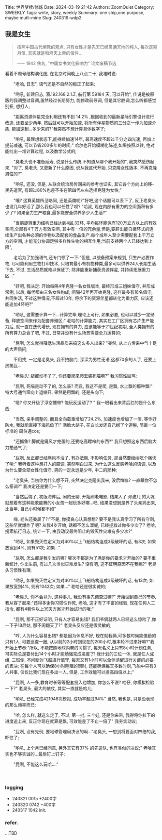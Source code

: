 Title: 世界梦续/修炼
Date: 2024-03-19 21:42
Authors: ZoomQuiet
Category: SWEEKLY
Tags: write, story, weekly
Summary: one ship,one purpose, maybe mutli-mine
Slug: 240319-wdp2

## 我是女生

> 按照中国古代阐教的观点, 只有女性才是先天已经贯通天地的纯人,
> 每次定期月信, 其实就是和鸿天上帝的信件...
>
> ---- 1942 佚名, "中国女书文化影响力" 论文废稿节选


看着不周号结构演化图, 在北京时间晚上八点二十, 我准时说:

　　"老哈, 日志", 语气还是不自然的板正了起来;

　　"哟吼, 新建日志, 漪.192.168.2.1.Z, 航行第 59184 天, 可以开始", 传说是被原版的我调整过音调,虽然经过长期努力, 能修改前导词, 但是其它腔调,怎么听都感觉别扭, 想打人;

　　"距离资源伴星完全利用还有不到 14.2% ,根据收到的最新星际引擎设计进行改造, 还要至少两年, 然后就可以开始加速, 将所有伴星物质的三分之一作为加速介质, 能加速到...多少来的?"我突然不想计算具体数字了;

　　"哟吼, 最理想状态下,能持续加速14年, 最高速度不超过千分之四光速, 再加上提前减速, 可以节省200多年的时间;" 哈尔也开始模糊化陈述,如果按照以往, 绝对能吐出一堆计算过程, 以及数学公式的;

　　"臭老头也不准备延寿, 说是什么传统,不知道从哪个我开始的", 我突然感伤起来, "对了, 臭老头, 又更新了什么原因, 说从我这代开始, 只克隆女性版本, 不再克隆男性的?"

　　"哟吼, 还没, 但是, 从联合统治局传回来的参考也证实, 其它各个方向上的移-民先遣官, 有超过80%也差不多在第四代左右选择克隆为女性;"

　　"哦? 这算英雄所见略同, 还是英雌呢?"好吧,这个话题可以丢下了, 反正老臭头也没几年好活了,那么我也可以任性了呗? "哈叔, 现在内部有重力的空间面积有多少了? 如果全力生产粮食,最多能安全供养多少人生活?"

　　"当前旋转重力结构已经达到4层,32环, 平均每环能保有120万立方以上的有效空间,全部有4千万方有效空间, 其中有一倍的冗余量,但是,要辟出能自循环式的连续生产出各种必须的作物以及配套的食品生产,每个成年人至少需要配套上千万立方的空间, 才能充分协调足够多样性生物的相互作用;当前支持两个人已经达到上限",

　　老哈为了加强语气,还专门顿了一下:"但是, 以战备预案来规划, 只生产必要作物, 尽可能利用生物打印技术, 只培育最小有机物种类,最多可以供养24人长期生活下去, 不过, 生活品质就难以保证了; 除非能重新捕获资源伴星, 并持续拓展重力区..."

　　"好吧, 我决定: 开始每隔4年克隆一名女性版本, 最终形成三姐妹值守, 并形成常例, 以后, 每代都由三名女性构成; 间隔42年再开始克隆, 这样最多有18名值守, 共同生活, 不过这种情况,不超过10年; 将余下的资源伴星都转化为重力区, 应该还能追加4环吧?"

　　"哟吼, 这需要计算一下...计算完毕,理论上可行, 如果必要, 也可以减少一定储备, 释放空间来作为配套养殖区;" 老哈的计算能力, 其实在工厂区拥有芯片生产能力后, 就一直在迭代增长, 现在拥有的算力, 应该能等于21世纪初期, 全人类拥有的所有算力总合了吧, 不过, 日常并没有什么场景需要全力运算的;

　　"屁咧, 怎么就得降低生活品质来搞这么多人出来? "突然, 从上方传来中气十足的大声质问;

　　不用找, 一定是老臭头, 我不拍脑门, 深深为男性无语,这都70多的人了, 还要上房揭瓦...

　　"老臭头! 腿都动不了了, 你还要爬来爬去装死喵嘛?" 我习惯性回骂;

　　"屁咧, 死喵是动不了的, 怎么装? 而且, 我这不是爬, 是飘, 水上飘的那种飘!" 特大号通气窗向上退缩开, 果然是用飘的, 还是头向下;

　　"嗯? 你又升级了浮空腰带? 能玩反运动了? " 我一眼看出来背后扛的是什么东西;

　　"当然, 亲手调整的, 而且全向载重增加了24.2%, 加速度也增加了一倍, 等作好防水, 我就能直接下海抓鱼了!" 满脸大胡子, 花白长发还自己绑了个道髻, 简直一位标准的 周伯通cos;

　　"还抓鱼? 脚就是痛风才完蛋的,还要吃高瞟呤的东西?" 我只想照这东西后脑大力拍通气了;

　　"屁咧, 反正都已经痛风不治了, 有办法飘, 不影响任务, 那当然要继续吃个痛快了嗦;" 我听着这种想打人的腔调, 突然明白过来, 为什么这么反感老哈的语调, 以及为什么要全部女性化值守, 男的一定永远是少年, 中二的那种;

　　"老臭头, 当初你为什么想不开, 突然决定克隆出我来, 没后悔嘛? 一直跟你不怎么搭调?" 我决定还是要问一下;

　　"当然后悔了, 初版海葬后, 闲的无聊, 开始刷老电影, 结果入了 邓波儿 的大坑, 就想着有这种能歌能舞的小女孩一起玩多好哪...呸, 结果没想到是养了头亲妈出来, 比当年, 自己小时候都不如"

　　嗨, 老头还委屈了?:"不是, 你摸良心认真想想? 要不是我认真学习了所有守则, 这船早就爆炸了吧? 从我4岁开始, 话都不怎么溜呢, 已经拯救过你多少次了? 老哈, 搜索航行日志, 统计一下, 由我动议最终阻止的毁灭性灾难有多少次?"

　　"哟吼, 如果毁灭性定义为对40%以上飞船结构造成3级破坏的话, 有3次; 如果放宽到4%, 则有51次; 如果..."

　　"屁咧, 怎么都是我引发的嘛? 哪次不都是为了满足你的要求才开始的? 要不重新统计, 你出生前, 有过几次类似灾难发生? 没有吧, 这不证明原因不在我嘛?" 老臭头习惯性有理;

　　"哟吼, 如果毁灭性定义为对40%以上飞船结构造成3级破坏的话, 有13次; 如果放宽到4%, 则有1042次; 如果..." 老哈还是很实诚的;

　　"老臭头, 你不会以为, 这种事儿, 我没有事先调查过嘛?" 开始回到自己的节奏, 我从容了起来:"还得多谢你习惯性作死, 老哈, 这才有了丰富的经验, 现在任何人工指令, 都有4套件以上冗灾方案才开始试行的哦;"

　　"屁咧, 那不正好证明, 只有人才容易出错? 我们爷俩就两人已经这么惊险了,你一下子18尼姑, 那不闹翻天了?" 老臭头反应还是很灵敏的;

　　"哼, 人为什么容易出错? 都是因为休息不好, 现在就我俩,可多数时候能值勤的只有1人, 可要巡查一圈, 从以前的2小时到现在的200小时,根本轮不过来好嘛?"我开始上节奏:"所以, 不能按照地球内卷的习惯了, 每天名义上只有8小时计划任务, 可实际总是要付出14个小时才能勉强完成进度了! 我计划的三位一体, 就是仨人成组, 三班倒, 不间断对飞船进行值守, 每天又有1小时可以全体清醒进行关键的必要的表决; 在每个人可以确保8小时睡眠的同时, 还能确保每天多数时刻,飞船中只有3人共事, 仅仅比我们现在多出一人, 但是, 工作效能可以提高四倍以上;"

　　"屁咧, 人一多,教育时长等等配套投入也增加, 你怎么不说? 哈仔, 你模拟检验一下?" 老臭头, 最大的依仗, 其实一直就是哈儿;

　　"哟吼, 已经完成421948次模拟, 成功率超过94%" 当然, 我也是, 只是没表现的那么频率而已;

　　"哈, 怎么样, 就这么定了, 不过, 第一批, 三个娃, 还是你来带, 我得将你拉下的进度追上来, 反正你现在就算是飘, 可效能差了不止一倍了" 我夯实动议;

　　"屁咧, 没有先例, 要地球管理局决议的啊..."老臭头, 一想到将要面对四倍的我, 吓住了;

　　"哟吼, 上个月已经同意, 另外其它有37% 的先遣队, 也有类似的决议;" 老哈其实也不够实诚的...最后钉上钉子;

　　"屁咧, 不能这么玩哈...."

　
　　





### logging

- 240321 0015 +2400字
- 240320 0742 +400字
- 240317 1042 init.

### refer.


...TBD